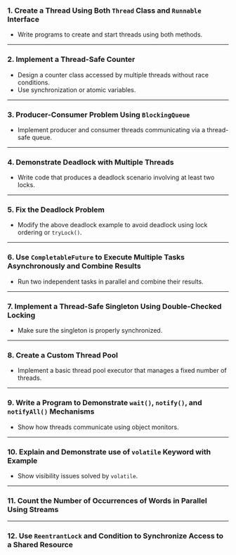 ### 1. Create a Thread Using Both `Thread` Class and `Runnable` Interface

- Write programs to create and start threads using both methods.

***

### 2. Implement a Thread-Safe Counter

- Design a counter class accessed by multiple threads without race conditions.
- Use synchronization or atomic variables.

***

### 3. Producer-Consumer Problem Using `BlockingQueue`

- Implement producer and consumer threads communicating via a thread-safe queue.

***

### 4. Demonstrate Deadlock with Multiple Threads

- Write code that produces a deadlock scenario involving at least two locks.

***

### 5. Fix the Deadlock Problem

- Modify the above deadlock example to avoid deadlock using lock ordering or `tryLock()`.

***

### 6. Use `CompletableFuture` to Execute Multiple Tasks Asynchronously and Combine Results

- Run two independent tasks in parallel and combine their results.

***

### 7. Implement a Thread-Safe Singleton Using Double-Checked Locking

- Make sure the singleton is properly synchronized.

***

### 8. Create a Custom Thread Pool

- Implement a basic thread pool executor that manages a fixed number of threads.

***

### 9. Write a Program to Demonstrate `wait()`, `notify()`, and `notifyAll()` Mechanisms

- Show how threads communicate using object monitors.

***


### 10. Explain and Demonstrate use of `volatile` Keyword with Example

- Show visibility issues solved by `volatile`.

***

### 11. Count the Number of Occurrences of Words in Parallel Using Streams

***

### 12. Use `ReentrantLock` and Condition to Synchronize Access to a Shared Resource

